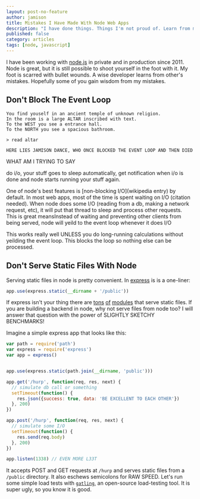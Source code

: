 ```yaml
---
layout: post-no-feature
author: jamison
title: Mistakes I Have Made With Node Web Apps
description: "I have done things. Things I'm not proud of. Learn from my mistakes."
published: false
category: articles
tags: [node, javascript]
---
```


I have been working with [node.js](http://nodejs.org/) in private and in
production since 2011. Node is great, but it is still possible to shoot
yourself in the foot with it. My foot is scarred with bullet wounds. A wise
developer learns from other's mistakes. Hopefully some of you gain wisdom from
my mistakes.

## Don't Block The Event Loop
```
You find youself in an ancient temple of unknown religion.
In the room is a large ALTAR inscribed with text.
To the WEST you see a entrance hall.
To the NORTH you see a spacious bathroom.

> read altar

HERE LIES JAMISON DANCE, WHO ONCE BLOCKED THE EVENT LOOP AND THEN DIED
```

WHAT AM I TRYING TO SAY

do i/o, your stuff goes to sleep automatically, get notification when i/o
is done and node starts running your stuff again.

One of node's best features is [non-blocking I/O](wikipedia entry) by default.
In most web apps, most of the time is spent waiting on I/O (citation needed).
When node does some I/O (reading from a db, making a network request, etc), it
will put that thread to sleep and process other requests. This is great
meansInstead of waiting and preventing other clients from being served, node will
yeild to the event loop whenever it does I/O

This works really well UNLESS you do long-running calculations without yeilding
the event loop. This blocks the loop so nothing else can be processed.

## Don't Serve Static Files With Node
Serving static files in node is pretty convenient. In
[express](http://expressjs.org) is is a one-liner:

```javascript
app.use(express.static(__dirname + '/public'))
```

If express isn't your thing there are [tons]() [of]() [modules]() that serve
static files. If you are building a backend in node, why not serve files from
node too? I will answer that question with the power of SLIGHTLY SKETCHY
BENCHMARKS!

Imagine a simple express app that looks like this:

```javascript
var path = require('path')
var express = require('express')
var app = express()


app.use(express.static(path.join(__dirname, 'public')))

app.get('/hurp', function(req, res, next) {
  // simulate db call or something
  setTimeout(function() {
    res.json({success: true, data: 'BE EXCELLENT TO EACH OTHER'})
  }, 200)
})

app.post('/hurp', function(req, res, next) {
  // simulate some I/O
  setTimeout(function() {
    res.send(req.body)
  }, 200)
})

app.listen(1338) // EVEN MORE L33T
```

It accepts POST and GET requests at `/hurp` and serves static files from a
`/public` directory. It also eschews semicolons for RAW SPEED. Let's run some
simple load tests with [`gatling`](http://gatling-tool.org/), an open-source
load-testing tool. It is super ugly, so you know it is good.


